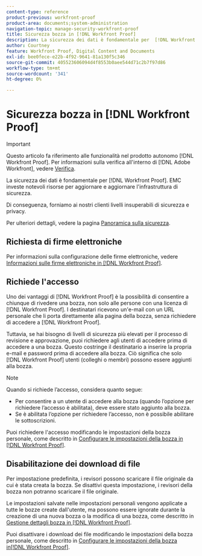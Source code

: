```yaml
---
content-type: reference
product-previous: workfront-proof
product-area: documents;system-administration
navigation-topic: manage-security-workfront-proof
title: Sicurezza bozza in [!DNL Workfront Proof]
description: La sicurezza dei dati è fondamentale per  [!DNL Workfront Proof]. EMC investe notevoli risorse per aggiornare e aggiornare l'infrastruttura di sicurezza.
author: Courtney
feature: Workfront Proof, Digital Content and Documents
exl-id: bee0fece-e22b-4f92-9641-81a130f5c346
source-git-commit: 405523606094d4f8553b0aee544d71c2b7f97d86
workflow-type: tm+mt
source-wordcount: '341'
ht-degree: 0%

---
```


# Sicurezza bozza in [!DNL Workfront Proof]

>[!IMPORTANT]
>
>Questo articolo fa riferimento alle funzionalità nel prodotto autonomo [!DNL Workfront Proof]. Per informazioni sulla verifica all&#39;interno di [!DNL Adobe Workfront], vedere [Verifica](../../../review-and-approve-work/proofing/proofing.md).

La sicurezza dei dati è fondamentale per [!DNL Workfront Proof]. EMC investe notevoli risorse per aggiornare e aggiornare l&#39;infrastruttura di sicurezza.

Di conseguenza, forniamo ai nostri clienti livelli insuperabili di sicurezza e privacy.

Per ulteriori dettagli, vedere la pagina [Panoramica sulla sicurezza](https://www.workfront.com/workfront-security).

## Richiesta di firme elettroniche

Per informazioni sulla configurazione delle firme elettroniche, vedere [Informazioni sulle firme elettroniche in [!DNL Workfront Proof]](../../../workfront-proof/wp-acct-admin/managing-security/electronic-sigs-in-wp.md).

## Richiede l&#39;accesso

Uno dei vantaggi di [!DNL Workfront Proof] è la possibilità di consentire a chiunque di rivedere una bozza, non solo alle persone con una licenza di [!DNL Workfront Proof]. I destinatari ricevono un&#39;e-mail con un URL personale che li porta direttamente alla pagina della bozza, senza richiedere di accedere a [!DNL Workfront Proof].

Tuttavia, se hai bisogno di livelli di sicurezza più elevati per il processo di revisione e approvazione, puoi richiedere agli utenti di accedere prima di accedere a una bozza. Questo costringe il destinatario a inserire la propria e-mail e password prima di accedere alla bozza. Ciò significa che solo [!DNL Workfront Proof] utenti (colleghi o membri) possono essere aggiunti alla bozza.

>[!NOTE]
>
>Quando si richiede l’accesso, considera quanto segue:
>
>* Per consentire a un utente di accedere alla bozza (quando l’opzione per richiedere l’accesso è abilitata), deve essere stato aggiunto alla bozza.
>* Se è abilitata l’opzione per richiedere l’accesso, non è possibile abilitare le sottoscrizioni.
>



Puoi richiedere l&#39;accesso modificando le impostazioni della bozza personale, come descritto in [Configurare le impostazioni della bozza in [!DNL Workfront Proof]](../../../workfront-proof/wp-work-proofsfiles/manage-your-work/configure-proof-settings.md).

## Disabilitazione dei download di file

Per impostazione predefinita, i revisori possono scaricare il file originale da cui è stata creata la bozza. Se disattivi questa impostazione, i revisori della bozza non potranno scaricare il file originale.

Le impostazioni salvate nelle impostazioni personali vengono applicate a tutte le bozze create dall&#39;utente, ma possono essere ignorate durante la creazione di una nuova bozza o la modifica di una bozza, come descritto in [Gestione dettagli bozza in [!DNL Workfront Proof]](../../../workfront-proof/wp-work-proofsfiles/manage-your-work/manage-proof-details.md).

Puoi disattivare i download dei file modificando le impostazioni della bozza personale, come descritto in [Configurare le impostazioni della bozza in[!DNL  Workfront Proof]](../../../workfront-proof/wp-work-proofsfiles/manage-your-work/configure-proof-settings.md).
